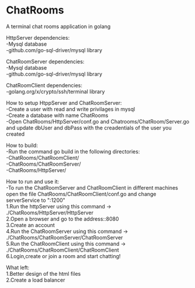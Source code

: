 # ChatRooms
A terminal chat rooms application in golang

HttpServer dependencies:
    <br />-Mysql database
    <br />-github.com/go-sql-driver/mysql library


ChatRoomServer dependencies:
    <br />-Mysql database
    <br />-github.com/go-sql-driver/mysql library

ChatRoomClient dependencies:
    <br />-golang.org/x/crypto/ssh/terminal library

How to setup HtppServer and ChatRoomServer:
    <br />-Create a user with read and write privilages in mysql
    <br />-Create a database with name ChatRooms
    <br />-Open ChatRooms/HttpServer/conf.go and Chatrooms/ChatRoom/Server.go and update dbUser and dbPass
     with the creadentials of the user you created

How to build:
    <br />-Run the command go build in the following directories:
        <br />-ChatRooms/ChatRoomClient/
        <br />-ChatRooms/ChatRoomServer/
        <br />-ChatRooms/HttpServer/

How to run and use it:
    <br />-To run the ChatRoomServer and ChatRoomClient in different machines open the file
      ChatRooms/ChatRoomClient/conf.go and change serverService to "<ip address of the machine that the server runs>:1200"
    <br />1.Run the httpServer using this command -> ./ChatRooms/HttpServer/HttpServer
    <br />2.Open a browser and go to the address:<Ip address of the machince that http server runs>:8080
    <br />3.Create an account
    <br />4.Run the ChatRoomServer using this command -> ./ChatRooms/ChatRoomServer/ChatRoomServer
    <br />5.Run the ChatRoomClient using this command -> ./ChatRooms/ChatRoomClient/ChatRoomClient
    <br />6.Login,create or join a room and start chatting!

What left:
    <br />1.Better design of the html files
    <br />2.Create a load balancer